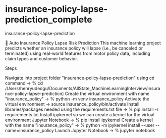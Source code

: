 # insurance-policy-lapse-prediction_complete
insurance-policy-lapse-prediction

🚗 Auto Insurance Policy Lapse Risk Prediction
This machine learning project predicts whether an insurance policy will lapse (i.e., be canceled or terminated) using real-world features from motor policy data, including claim types and customer behavior.

Steps

Navigate into project folder "insurance-policy-lapse-prediction" using cd command -> % cd /Users/henryudeogu/Documents/AllState_MachineLearningInterview/insurance-policy-lapse-prediction)
Create the virtual environment with name "insurance_policy" -> % python -m venv insurance_policy
Activate the virtual environment -> source insurance_policy/bin/activate
Install libraries/packages needed using the requirements.txt file -> % pip install -r requirements.txt
Install ipykernel so we can create a kernel for the virtual environment Jupyter Notebook -> % pip install ipykernel
Create a kernel with the name "insurance_policy" -> % python -m ipykernel install --user --name=insurance_policy
Launch Jupyter Notebook -> % jupyter notebook
